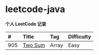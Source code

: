 # leetcode-java

**个人 LeetCode 记录**

| #    | Title                       | Tag  | Difficulty |
| :--- | :-------------------------- | :--- | ---- |
|905|[Two Sum][905]    |Array| Easy |

[905]: https://leetcode.com/problems/sort-array-by-parity/

